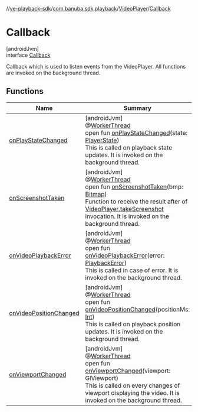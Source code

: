 //[ve-playback-sdk](../../../../index.md)/[com.banuba.sdk.playback](../../index.md)/[VideoPlayer](../index.md)/[Callback](index.md)

# Callback

[androidJvm]\
interface [Callback](index.md)

Callback which is used to listen events from the VideoPlayer. All functions are invoked on the background thread.

## Functions

| Name | Summary |
|---|---|
| [onPlayStateChanged](on-play-state-changed.md) | [androidJvm]<br>@[WorkerThread](https://developer.android.com/reference/kotlin/androidx/annotation/WorkerThread.html)<br>open fun [onPlayStateChanged](on-play-state-changed.md)(state: [PlayerState](../../-player-state/index.md))<br>This is called on playback state updates. It is invoked on the background thread. |
| [onScreenshotTaken](on-screenshot-taken.md) | [androidJvm]<br>@[WorkerThread](https://developer.android.com/reference/kotlin/androidx/annotation/WorkerThread.html)<br>open fun [onScreenshotTaken](on-screenshot-taken.md)(bmp: [Bitmap](https://developer.android.com/reference/kotlin/android/graphics/Bitmap.html))<br>Function to receive the result after of [VideoPlayer.takeScreenshot](../take-screenshot.md) invocation. It is invoked on the background thread. |
| [onVideoPlaybackError](on-video-playback-error.md) | [androidJvm]<br>@[WorkerThread](https://developer.android.com/reference/kotlin/androidx/annotation/WorkerThread.html)<br>open fun [onVideoPlaybackError](on-video-playback-error.md)(error: [PlaybackError](../../-playback-error/index.md))<br>This is called in case of error. It is invoked on the background thread. |
| [onVideoPositionChanged](on-video-position-changed.md) | [androidJvm]<br>@[WorkerThread](https://developer.android.com/reference/kotlin/androidx/annotation/WorkerThread.html)<br>open fun [onVideoPositionChanged](on-video-position-changed.md)(positionMs: [Int](https://kotlinlang.org/api/latest/jvm/stdlib/kotlin/-int/index.html))<br>This is called on playback position updates. It is invoked on the background thread. |
| [onViewportChanged](on-viewport-changed.md) | [androidJvm]<br>@[WorkerThread](https://developer.android.com/reference/kotlin/androidx/annotation/WorkerThread.html)<br>open fun [onViewportChanged](on-viewport-changed.md)(viewport: GlViewport)<br>This is called on every changes of viewport displaying the video. It is invoked on the background thread. |
